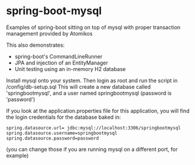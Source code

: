 # spring-boot-mysql

Examples of spring-boot sitting on top of mysql with proper transaction management provided by Atomikos

This also demonstrates:
* spring-boot's CommandLineRunner
* JPA and injection of an EntityManager
* Unit testing using an in-memory H2 database

Install mysql onto your system.
Then login as root and run the script in /config/db-setup.sql
This will create a new database called 'springbootmysql', and a user named springbootmysql (password is 'password')

If you look at the application.properties file for this application, you will find the login credentials for the database baked in:

```
spring.datasource.url= jdbc:mysql://localhost:3306/springbootmysql
spring.datasource.username=springbootmysql
spring.datasource.password=password
```

(you can change those if you are running mysql on a different port, for example)